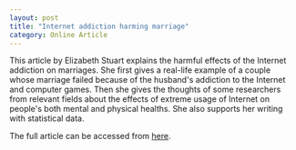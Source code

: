```yaml
---
layout: post
title: "Internet addiction harming marriage"
category: Online Article
---
```


This article by Elizabeth Stuart explains the harmful effects of the Internet addiction on marriages. 
She first gives a real-life example of a couple whose marriage failed because of the husband's addiction to the Internet and computer games.
Then she gives the thoughts of some researchers from relevant fields about the effects of extreme usage of Internet on people's both mental and physical healths.
She also supports her writing with statistical data. 

The full article can be accessed from [here](http://www.deseretnews.com/article/700164510/Internet-addiction-harming-marriage.html).
